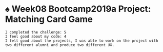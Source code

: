 # ♠️ Week08 Bootcamp2019a Project: Matching Card Game


```
I completed the challenge: 5
I feel good about my code: 4
I felt good about the projects, I was able to work on the project with two different alumni and produce two different UX.
```
